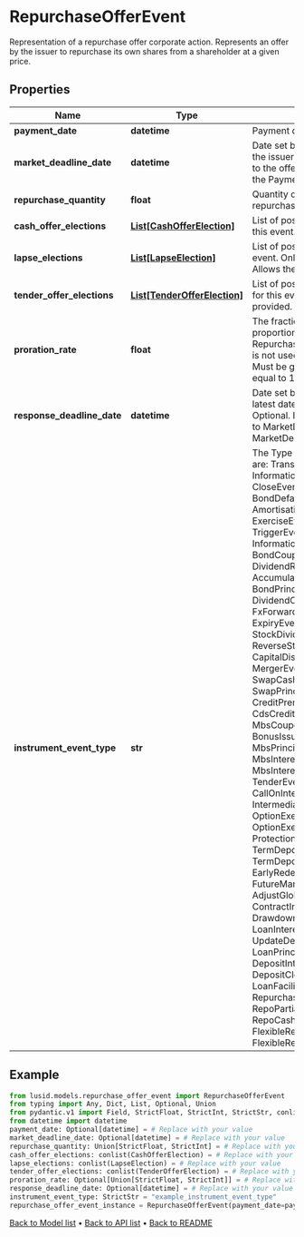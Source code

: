 # RepurchaseOfferEvent

Representation of a repurchase offer corporate action.  Represents an offer by the issuer to repurchase its own shares from a shareholder at a given price.
## Properties
Name | Type | Description | Notes
------------ | ------------- | ------------- | -------------
**payment_date** | **datetime** | Payment date of the event. | [optional] 
**market_deadline_date** | **datetime** | Date set by the issuer or by an agent of the issuer as the latest date to respond to the offer. Must be before or equal to the PaymentDate. | [optional] 
**repurchase_quantity** | **float** | Quantity of the security to be repurchased. | 
**cash_offer_elections** | [**List[CashOfferElection]**](CashOfferElection.md) | List of possible CashOfferElections for this event. Only 1 should be provided. | 
**lapse_elections** | [**List[LapseElection]**](LapseElection.md) | List of possible LapseElections for this event. Only 1 should be provided.  Allows the user to opt out of the offer. | 
**tender_offer_elections** | [**List[TenderOfferElection]**](TenderOfferElection.md) | List of possible TenderOfferElections for this event. Only 1 should be provided. | 
**proration_rate** | **float** | The fraction used to calculate a proportional adjustment for RepurchaseQuantity when a full period is not used.  Defaults to 1 if not set. Must be greater than 0 and less than or equal to 1. | [optional] [default to 1]
**response_deadline_date** | **datetime** | Date set by the account servicer as the latest date to respond to the offer.  Optional. If set, must be before or equal to MarketDeadlineDate.  Defaults to MarketDeadlineDate if not set. | [optional] 
**instrument_event_type** | **str** | The Type of Event. The available values are: TransitionEvent, InformationalEvent, OpenEvent, CloseEvent, StockSplitEvent, BondDefaultEvent, CashDividendEvent, AmortisationEvent, CashFlowEvent, ExerciseEvent, ResetEvent, TriggerEvent, RawVendorEvent, InformationalErrorEvent, BondCouponEvent, DividendReinvestmentEvent, AccumulationEvent, BondPrincipalEvent, DividendOptionEvent, MaturityEvent, FxForwardSettlementEvent, ExpiryEvent, ScripDividendEvent, StockDividendEvent, ReverseStockSplitEvent, CapitalDistributionEvent, SpinOffEvent, MergerEvent, FutureExpiryEvent, SwapCashFlowEvent, SwapPrincipalEvent, CreditPremiumCashFlowEvent, CdsCreditEvent, CdxCreditEvent, MbsCouponEvent, MbsPrincipalEvent, BonusIssueEvent, MbsPrincipalWriteOffEvent, MbsInterestDeferralEvent, MbsInterestShortfallEvent, TenderEvent, CallOnIntermediateSecuritiesEvent, IntermediateSecuritiesDistributionEvent, OptionExercisePhysicalEvent, OptionExerciseCashEvent, ProtectionPayoutCashFlowEvent, TermDepositInterestEvent, TermDepositPrincipalEvent, EarlyRedemptionEvent, FutureMarkToMarketEvent, AdjustGlobalCommitmentEvent, ContractInitialisationEvent, DrawdownEvent, LoanInterestRepaymentEvent, UpdateDepositAmountEvent, LoanPrincipalRepaymentEvent, DepositInterestPaymentEvent, DepositCloseEvent, LoanFacilityContractRolloverEvent, RepurchaseOfferEvent, RepoPartialClosureEvent, RepoCashFlowEvent, FlexibleRepoInterestPaymentEvent, FlexibleRepoCashFlowEvent | 
## Example

```python
from lusid.models.repurchase_offer_event import RepurchaseOfferEvent
from typing import Any, Dict, List, Optional, Union
from pydantic.v1 import Field, StrictFloat, StrictInt, StrictStr, conlist, validator
from datetime import datetime
payment_date: Optional[datetime] = # Replace with your value
market_deadline_date: Optional[datetime] = # Replace with your value
repurchase_quantity: Union[StrictFloat, StrictInt] = # Replace with your value
cash_offer_elections: conlist(CashOfferElection) = # Replace with your value
lapse_elections: conlist(LapseElection) = # Replace with your value
tender_offer_elections: conlist(TenderOfferElection) = # Replace with your value
proration_rate: Optional[Union[StrictFloat, StrictInt]] = # Replace with your value
response_deadline_date: Optional[datetime] = # Replace with your value
instrument_event_type: StrictStr = "example_instrument_event_type"
repurchase_offer_event_instance = RepurchaseOfferEvent(payment_date=payment_date, market_deadline_date=market_deadline_date, repurchase_quantity=repurchase_quantity, cash_offer_elections=cash_offer_elections, lapse_elections=lapse_elections, tender_offer_elections=tender_offer_elections, proration_rate=proration_rate, response_deadline_date=response_deadline_date, instrument_event_type=instrument_event_type)

```

[Back to Model list](../README.md#documentation-for-models) &#8226; [Back to API list](../README.md#documentation-for-api-endpoints) &#8226; [Back to README](../README.md)

